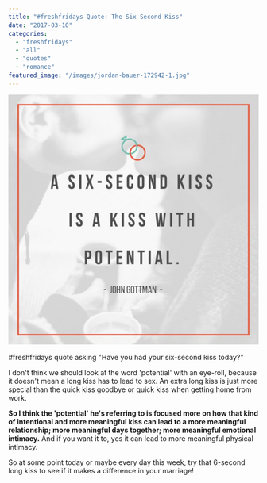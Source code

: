 ```yaml
---
title: "#freshfridays Quote: The Six-Second Kiss"
date: "2017-03-10"
categories: 
  - "freshfridays"
  - "all"
  - "quotes"
  - "romance"
featured_image: "/images/jordan-bauer-172942-1.jpg"
---
```


![six-second kiss, a 6 second kiss, longest kiss, kissing in marriage, john gottman quotes, john gottman quotes on kissing, john gottman advice, john gottman marriage advice, marriage advice, newlywed advice, marriage quotes, love quotes](/images/six-second-kiss-quote-1.jpg)

#freshfridays quote asking "Have you had your six-second kiss today?"

I don't think we should look at the word 'potential' with an eye-roll, because it doesn't mean a long kiss has to lead to sex. An extra long kiss is just more special than the quick kiss goodbye or quick kiss when getting home from work.

**So I think the 'potential' he's referring to is focused more on how that kind of intentional and more meaningful kiss can lead to a more meaningful relationship; more meaningful days together; more meaningful emotional intimacy.** And if you want it to, yes it can lead to more meaningful physical intimacy.

So at some point today or maybe every day this week, try that 6-second long kiss to see if it makes a difference in your marriage!
